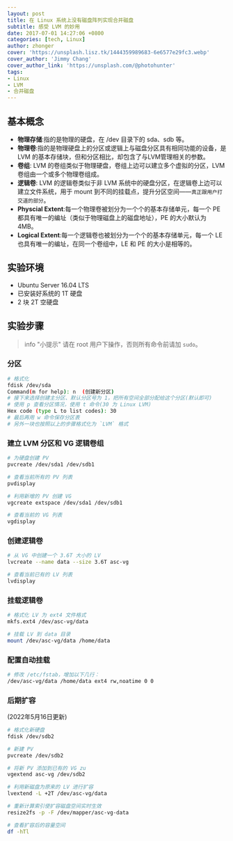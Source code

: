 ```yaml
---
layout: post
title: 在 Linux 系统上没有磁盘阵列实现合并磁盘
subtitle: 感受 LVM 的妙用
date: 2017-07-01 14:27:06 +0800
categories: [tech, Linux]
author: zhonger
cover: 'https://unsplash.lisz.tk/1444359989683-6e6577e29fc3.webp'
cover_author: 'Jimmy Chang'
cover_author_link: 'https://unsplash.com/@photohunter'
tags:
- Linux
- LVM
- 合并磁盘
---
```


## 基本概念

- **物理存储**:指的是物理的硬盘，在 /dev 目录下的 sda、sdb 等。
- **物理卷**:指的是物理硬盘上的分区或逻辑上与磁盘分区具有相同功能的设备，是 LVM 的基本存储块，但和分区相比，却包含了与LVM管理相关的参数。
- **卷组**: LVM 的卷组类似于物理硬盘，卷组上边可以建立多个虚拟的分区，LVM 卷组由一个或多个物理卷组成。
- **逻辑卷**: LVM 的逻辑卷类似于非 LVM 系统中的硬盘分区，在逻辑卷上边可以建立文件系统，用于 mount 到不同的挂载点，提升分区空间——`真正跟用户打交道的部分`。
- **Physcial Extent**:每一个物理卷被划分为一个个的基本存储单元，每一个 PE 都具有唯一的编址（类似于物理磁盘上的磁盘地址），PE 的大小默认为 4MB。
- **Logical Extent**:每一个逻辑卷也被划分为一个个的基本存储单元，每一个 LE 也具有唯一的编址，在同一个卷组中，LE 和 PE 的大小是相等的。

## 实验环境

- Ubuntu Server 16.04 LTS
- 已安装好系统的 1T 硬盘
- 2 块 2T 空硬盘

## 实验步骤

> info "小提示"
> 请在 root 用户下操作，否则所有命令前请加 `sudo`。

### 分区

```bash
# 格式化
fdisk /dev/sda
Command(m for help): n  (创建新分区)
# 接下来选择创建主分区、默认分区号为 1，把所有空间全部分配给这个分区(默认即可)
# 使用 p 查看分区情况，使用 t 命令(30 为 Linux LVM)
Hex code (type L to list codes): 30
# 最后再用 w 命令保存分区表
# 另外一块也按照以上的步骤格式化为 `LVM` 格式
```

### 建立 LVM 分区和 VG 逻辑卷组

```bash
# 为硬盘创建 PV
pvcreate /dev/sda1 /dev/sdb1

# 查看当前所有的 PV 列表
pvdisplay

# 利用新增的 PV 创建 VG
vgcreate extspace /dev/sda1 /dev/sdb1

# 查看当前的 VG 列表
vgdisplay
```

### 创建逻辑卷

```bash
# 从 VG 中创建一个 3.6T 大小的 LV
lvcreate --name data --size 3.6T asc-vg

# 查看当前已有的 LV 列表
lvdisplay
```

### 挂载逻辑卷

```bash
# 格式化 LV 为 ext4 文件格式
mkfs.ext4 /dev/asc-vg/data 

# 挂载 LV 到 data 目录
mount /dev/asc-vg/data /home/data
```

### 配置自动挂载

```bash
# 修改 /etc/fstab，增加以下几行：
/dev/asc-vg/data /home/data ext4 rw,noatime 0 0
```

### 后期扩容

(2022年5月16日更新)

```bash
# 格式化新硬盘
fdisk /dev/sdb2

# 新建 PV
pvcreate /dev/sdb2

# 将新 PV 添加到已有的 VG zu
vgextend asc-vg /dev/sdb2

# 利用新磁盘为原来的 LV 进行扩容
lvextend -L +2T /dev/asc-vg/data

# 重新计算索引使扩容磁盘空间实时生效
resize2fs -p -F /dev/mapper/asc-vg-data

# 查看扩容后的容量空间
df -hTl
```
